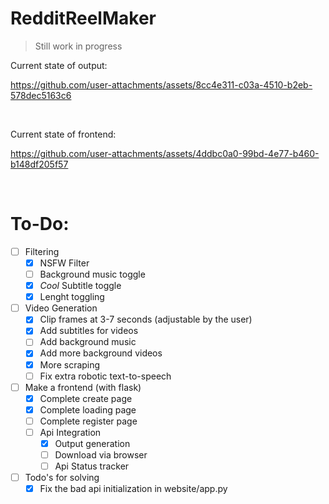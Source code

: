 # RedditReelMaker

>Still work in progress


Current state of output:

https://github.com/user-attachments/assets/8cc4e311-c03a-4510-b2eb-578dec5163c6

<br>

Current state of frontend:

https://github.com/user-attachments/assets/4ddbc0a0-99bd-4e77-b460-b148df205f57

<br>

# To-Do:

- [ ] Filtering <br>
  - [X] NSFW Filter <br>
  - [ ] Background music toggle <br>
  - [X] *Cool* Subtitle toggle <br>
  - [X] Lenght toggling
- [ ] Video Generation
  - [X] Clip frames at 3-7 seconds (adjustable by the user) 
  - [X] Add subtitles for videos <br>
  - [ ] Add background music  <br>
  - [X] Add more background videos
  - [X] More scraping
  - [ ] Fix extra robotic text-to-speech   
- [ ] Make a frontend (with flask) <br>
  - [X] Complete create page
  - [X] Complete loading page
  - [ ] Complete register page
  - [ ] Api Integration 
    - [X] Output generation
    - [ ] Download via browser
    - [ ] Api Status tracker
       
- [ ] Todo's for solving
  - [X] Fix the bad api initialization in website/app.py  
